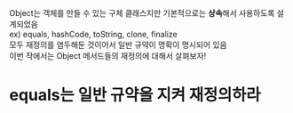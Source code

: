 Object는 객체를 만들 수 있는 구체 클래스지만 기본적으로는 **상속**해서 사용하도록 설계되었음
<br>ex) equals, hashCode, toString, clone, finalize
<br>모두 재정의를 염두해둔 것이어서 일반 규약이 명확이 명시되어 있음
<br>이번 작에서는 Object 메서드들의 재정의에 대해서 살펴보자!

# equals는 일반 규약을 지켜 재정의하라
